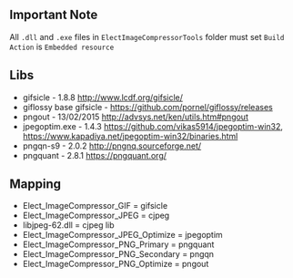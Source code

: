 ## Important Note

All `.dll` and `.exe` files in `ElectImageCompressorTools` folder must set `Build Action` is `Embedded resource`

## Libs

- gifsicle - 1.8.8 http://www.lcdf.org/gifsicle/
- giflossy base gifsicle - https://github.com/pornel/giflossy/releases
- pngout - 13/02/2015 http://advsys.net/ken/utils.htm#pngout
- jpegoptim.exe - 1.4.3 https://github.com/vikas5914/jpegoptim-win32, https://www.kapadiya.net/jpegoptim-win32/binaries.html
- pngqn-s9 - 2.0.2  http://pngnq.sourceforge.net/
- pngquant - 2.8.1 https://pngquant.org/

## Mapping

- Elect_ImageCompressor_GIF = gifsicle
- Elect_ImageCompressor_JPEG = cjpeg
- libjpeg-62.dll = cjpeg lib
- Elect_ImageCompressor_JPEG_Optimize = jpegoptim
- Elect_ImageCompressor_PNG_Primary = pngquant
- Elect_ImageCompressor_PNG_Secondary = pngqn
- Elect_ImageCompressor_PNG_Optimize = pngout